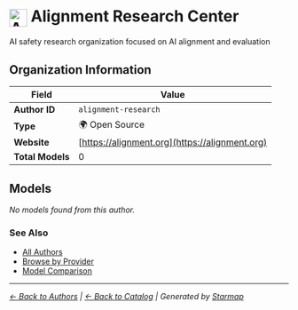 # <img src="https://raw.githubusercontent.com/agentstation/starmap/master/internal/embedded/logos/alignment-research.svg" alt="Alignment Research Center" width="32" height="32" style="vertical-align: middle;"> Alignment Research Center
  
  
AI safety research organization focused on AI alignment and evaluation
  
  
## Organization Information
  
| Field | Value |
|---------|---------|
| **Author ID** | `alignment-research` |
| **Type** | 🌍 Open Source |
| **Website** | [https://alignment.org](https://alignment.org) |
| **Total Models** | 0 |

  
## Models
  
*No models found from this author.*
  
### See Also
  
- [All Authors](../)
- [Browse by Provider](../../providers/)
- [Model Comparison](../../models/)
  
---
*_[← Back to Authors](../) | [← Back to Catalog](../../) | Generated by [Starmap](https://github.com/agentstation/starmap)_*